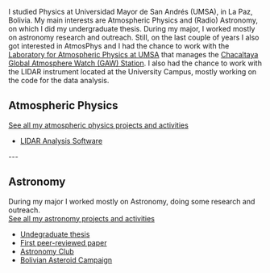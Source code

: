 I studied Physics at Universidad Mayor de San Andrés (UMSA), in La Paz, Bolivia. My main interests are Atmospheric Physics and (Radio) Astronomy, on which I did my undergraduate thesis. 
During my major, I worked mostly on astronomy research and outreach. Still, on the last couple of years I also got interested in AtmosPhys and I had the chance to work with the [Laboratory for Atmospheric Physics at UMSA](http://www.atmosfera.umsa.bo/wp/) that manages the [Chacaltaya Global Atmosphere Watch (GAW) Station](http://www.chacaltaya.edu.bo). I also had the chance to work with the LIDAR instrument located at the University Campus, mostly working on the code for the data analysis.


## Atmospheric Physics
[See all my atmospheric physics projects and activities](/atmosindex)
 - [LIDAR Analysis Software](/atmos/lidar)

<div class="gh-card gh-medium" data-repo="LudCano/inti_uv"></div>
---

## Astronomy
During my major I worked mostly on Astronomy, doing some research and outreach.
<br>
[See all my astronomy projects and activities](/astroindex)
 - [Undegraduate thesis](/astro/thesis)
 - [First peer-reviewed paper](/astro/rbfpaper)
 - [Astronomy Club](/astro/club)
 - [Bolivian Asteroid Campaign](/astro/campaign)

